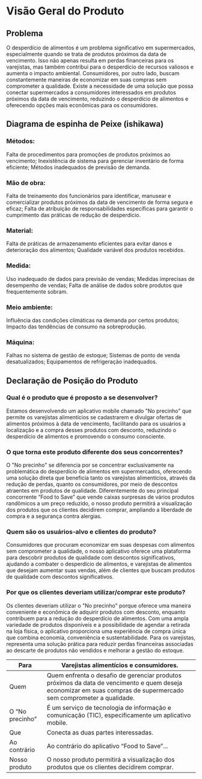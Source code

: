 # Visão Geral do Produto

## Problema

O desperdício de alimentos é um problema significativo em supermercados, especialmente quando se trata de produtos próximos da data de vencimento. Isso não apenas resulta em perdas financeiras para os varejistas, mas também contribui para o desperdício de recursos valiosos e aumenta o impacto ambiental. Consumidores, por outro lado, buscam constantemente maneiras de economizar em suas compras sem comprometer a qualidade. Existe a necessidade de uma solução que possa conectar supermercados a consumidores interessados em produtos próximos da data de vencimento, reduzindo o desperdício de alimentos e oferecendo opções mais econômicas para os consumidores.

## Diagrama de espinha de Peixe (ishikawa)

### Métodos: 
Falta de procedimentos para promoções de produtos próximos ao vencimento;
Inexistência de sistema para gerenciar inventário de forma eficiente;
Métodos inadequados de previsão de demanda.

### Mão de obra:
Falta de treinamento dos funcionários para identificar, manusear e comercializar produtos próximos da data de vencimento de forma segura e eficaz;
Falta de atribuição de responsabilidades específicas para garantir o cumprimento das práticas de redução de desperdício.

### Material:
Falta de práticas de armazenamento eficientes para evitar danos e deterioração dos alimentos;
Qualidade variável dos produtos recebidos.

### Medida: 
Uso inadequado de dados para previsão de vendas;
Medidas imprecisas de desempenho de vendas;
Falta de análise de dados sobre produtos que frequentemente sobram.

### Meio ambiente:
Influência das condições climáticas na demanda por certos produtos;
Impacto das tendências de consumo na sobreprodução.

### Máquina: 
Falhas no sistema de gestão de estoque;
Sistemas de ponto de venda desatualizados;
Equipamentos de refrigeração inadequados.

## Declaração de Posição do Produto

### Qual é o produto que é proposto a se desenvolver?

Estamos desenvolvendo um aplicativo mobile chamado "No precinho" que permite os varejistas alimentícios se cadastrarem e divulgar ofertas de alimentos próximos à data de vencimento, facilitando para os usuários a localização e a compra desses produtos com desconto, reduzindo o desperdício de alimentos e promovendo o consumo consciente.

### O que torna este produto diferente dos seus concorrentes?

O "No precinho" se diferencia por se concentrar exclusivamente na problemática do desperdício de alimentos em supermercados, oferecendo uma solução direta que beneficia tanto os varejistas alimentícios, através da redução de perdas, quanto os consumidores, por meio de descontos atraentes em produtos de qualidade. Diferentemente do seu principal concorrente “Food to Save” que vende caixas surpresas de vários produtos randômicos a um preço reduzido, o nosso produto permitirá a visualização dos produtos que os clientes decidirem comprar, ampliando a liberdade de compra e a segurança contra alergias. 

### Quem são os usuários-alvo e clientes do produto?

Consumidores que procuram economizar em suas despesas com alimentos sem comprometer a qualidade, o nosso aplicativo oferece uma plataforma para descobrir produtos de qualidade com descontos significativos, ajudando a combater o desperdício de alimentos, e varejistas de alimentos que desejam aumentar suas vendas, além de clientes que buscam produtos de qualidade com descontos significativos.

### Por que os clientes deveriam utilizar/comprar este produto?

Os clientes deveriam utilizar o "No precinho" porque oferece uma maneira conveniente e econômica de adquirir produtos com desconto, enquanto contribuem para a redução do desperdício de alimentos. Com uma ampla variedade de produtos disponíveis e a possibilidade de agendar a retirada na loja física, o aplicativo proporciona uma experiência de compra única que combina economia, conveniência e sustentabilidade. Para os varejistas, representa uma solução prática para reduzir perdas financeiras associadas ao descarte de produtos não vendidos e melhorar a gestão do estoque.

| Para                        | Varejistas alimentícios e consumidores.                                                                    |
|-----------------------------|--------------------------------------------------------------------------------------------------------|
| Quem                        | Quem enfrenta o desafio de gerenciar produtos próximos da data de vencimento e quem deseja economizar em suas compras de supermercado sem comprometer a qualidade. |
| O “No precinho”            | É um serviço de tecnologia de informação e comunicação (TIC), especificamente um aplicativo mobile.    |
| Que                         | Conecta as duas partes interessadas.                                                                    |
| Ao contrário                | Ao contrário do aplicativo “Food to Save”...                                                           |
| Nosso produto              | O nosso produto permitirá a visualização dos produtos que os clientes decidirem comprar.               |
